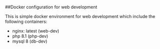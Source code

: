 ##Docker configuration for web development

This is simple docker environment for web development which include the following containers:

- nginx: latest (web-dev)
- php 8.1 (php-dev)
- mysql 8 (db-dev)